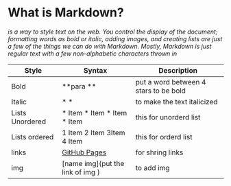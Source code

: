 # What is Markdown?
*is a way to style text on the web. You control the display of the document; formatting words as bold or italic,
adding images, and creating lists are just a few of the things we can do with Markdown. Mostly, Markdown is just regular
text with a few non-alphabetic characters thrown in*

| Style | Syntax | Description |
| ---  | --- | ----------- |
| Bold | **para ** | put a word between 4 stars to be bold |
| Italic | * * | to make the text italicized |
| Lists Unordered | * Item * Item  * Item * Item | this for unorderd list |
| Lists ordered | 1 Item 2 Item 3Item 4 Item | this for orderd list |
| links | [GitHub Pages](https://pages.github.com/)|for shring links|
| img | [name img](put the link of img )|to add img|
